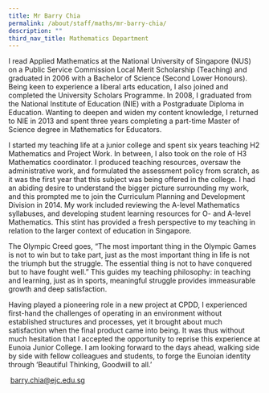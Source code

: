 ```yaml
---
title: Mr Barry Chia
permalink: /about/staff/maths/mr-barry-chia/
description: ""
third_nav_title: Mathematics Department
---
```



I read Applied Mathematics at the National University of Singapore (NUS) on a Public Service Commission Local Merit Scholarship (Teaching) and graduated in 2006 with a Bachelor of Science (Second Lower Honours). Being keen to experience a liberal arts education, I also joined and completed the University Scholars Programme. In 2008, I graduated from the National Institute of Education (NIE) with a Postgraduate Diploma in Education. Wanting to deepen and widen my content knowledge, I returned to NIE in 2013 and spent three years completing a part-time Master of Science degree in Mathematics for Educators.

I started my teaching life at a junior college and spent six years teaching H2 Mathematics and Project Work. In between, I also took on the role of H3 Mathematics coordinator. I produced teaching resources, oversaw the administrative work, and formulated the assessment policy from scratch, as it was the first year that this subject was being offered in the college. I had an abiding desire to understand the bigger picture surrounding my work, and this prompted me to join the Curriculum Planning and Development Division in 2014. My work included reviewing the A-level Mathematics syllabuses, and developing student learning resources for O- and A-level Mathematics. This stint has provided a fresh perspective to my teaching in relation to the larger context of education in Singapore.

The Olympic Creed goes, “The most important thing in the Olympic Games is not to win but to take part, just as the most important thing in life is not the triumph but the struggle. The essential thing is not to have conquered but to have fought well.” This guides my teaching philosophy: in teaching and learning, just as in sports, meaningful struggle provides immeasurable growth and deep satisfaction.

Having played a pioneering role in a new project at CPDD, I experienced first-hand the challenges of operating in an environment without established structures and processes, yet it brought about much satisfaction when the final product came into being. It was thus without much hesitation that I accepted the opportunity to reprise this experience at Eunoia Junior College. I am looking forward to the days ahead, walking side by side with fellow colleagues and students, to forge the Eunoian identity through ‘Beautiful Thinking, Goodwill to all.’

 [barry.chia@ejc.edu.sg](mailto:barry.chia@ejc.edu.sg)